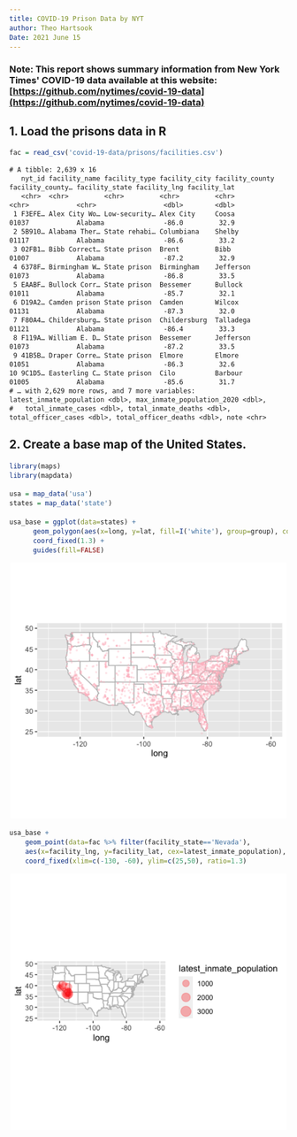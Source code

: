 ```yaml
---
title: COVID-19 Prison Data by NYT
author: Theo Hartsook
Date: 2021 June 15
---
```


### Note: This report shows summary information from New York Times' COVID-19 data available at this website: [https://github.com/nytimes/covid-19-data](https://github.com/nytimes/covid-19-data)

## 1. Load the prisons data in R

```r 
fac = read_csv('covid-19-data/prisons/facilities.csv')
```

```
# A tibble: 2,639 x 16
   nyt_id facility_name facility_type facility_city facility_county facility_county… facility_state facility_lng facility_lat
   <chr>  <chr>         <chr>         <chr>         <chr>           <chr>            <chr>                 <dbl>        <dbl>
 1 F3EFE… Alex City Wo… Low-security… Alex City     Coosa           01037            Alabama               -86.0         32.9
 2 5B910… Alabama Ther… State rehabi… Columbiana    Shelby          01117            Alabama               -86.6         33.2
 3 02FB1… Bibb Correct… State prison  Brent         Bibb            01007            Alabama               -87.2         32.9
 4 6378F… Birmingham W… State prison  Birmingham    Jefferson       01073            Alabama               -86.8         33.5
 5 EAABF… Bullock Corr… State prison  Bessemer      Bullock         01011            Alabama               -85.7         32.1
 6 D19A2… Camden prison State prison  Camden        Wilcox          01131            Alabama               -87.3         32.0
 7 F80A4… Childersburg… State prison  Childersburg  Talladega       01121            Alabama               -86.4         33.3
 8 F119A… William E. D… State prison  Bessemer      Jefferson       01073            Alabama               -87.2         33.5
 9 41B5B… Draper Corre… State prison  Elmore        Elmore          01051            Alabama               -86.3         32.6
10 9C1D5… Easterling C… State prison  Cilo          Barbour         01005            Alabama               -85.6         31.7
# … with 2,629 more rows, and 7 more variables: latest_inmate_population <dbl>, max_inmate_population_2020 <dbl>,
#   total_inmate_cases <dbl>, total_inmate_deaths <dbl>, total_officer_cases <dbl>, total_officer_deaths <dbl>, note <chr>
```

## 2. Create a base map of the United States.
```r
library(maps)
library(mapdata)

usa = map_data('usa')
states = map_data('state')

usa_base = ggplot(data=states) +
	  geom_polygon(aes(x=long, y=lat, fill=I('white'), group=group), color='gray') +
	  coord_fixed(1.3) +
	  guides(fill=FALSE)
```

<center>
<img src='prison_loc.png' width=500> </img>
</center>

```r
usa_base +
	geom_point(data=fac %>% filter(facility_state=='Nevada'),
	aes(x=facility_lng, y=facility_lat, cex=latest_inmate_population), color='red', alpha=0.3) +
	coord_fixed(xlim=c(-130, -60), ylim=c(25,50), ratio=1.3)
```

<center>
<img src='nevada_prisons.png' width=500> </img>
</center>